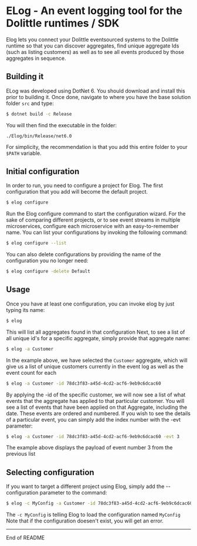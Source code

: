 # ELog - An event logging tool for the Dolittle runtimes / SDK
Elog lets you connect your Dolittle eventsourced systems to the Dolittle runtime so that 
you can discover aggregates, find unique aggregate Ids (such as listing customers) as well as 
to see all events produced by those aggregates in sequence. 

## Building it
ELog was developed using DotNet 6. You should download and install this
prior to building it. Once done, navigate to where you have the base
solution folder `src` and type: 

```bash
$ dotnet build -c Release 
```
You will then find the executable in the folder:

`./Elog/bin/Release/net6.0`

For simplicity, the recommendation is that you add this entire folder to 
your `$PATH` variable. 

## Initial configuration
In order to run, you need to configure a project for Elog. The first configuration that you
add will become the default project. 

```bash
$ elog configure
```
Run the Elog configure command to start the configuration wizard. 
For the sake of comparing different projects, or to see event streams in multiple microservices, 
configure each microservice with an easy-to-remember name. You can list your configurations by
invoking the following command:

```bash
$ elog configure --list
```

You can also delete configurations by providing the name of the configuration you no longer need:

```bash
$ elog configure -delete Default
```

## Usage

Once you have at least one configuration, you can invoke elog by just typing its name:

```bash
$ elog
```

This will list all aggregates found in that configuration
Next, to see a list of all unique id's for a specific aggregate, simply provide that aggregate name:

```bash
$ elog -a Customer
```
In the example above, we have selected the `Customer` aggregate, which will give us a list of 
unique customers currently in the event log as well as the event count for each

```bash
$ elog -a Customer -id 78dc3f83-a45d-4cd2-acf6-9eb9c6dcac60
```
By applying the -id of the specific customer, we will now see a list of what events that the 
aggregate has applied to that particular customer. You will see a list of events that have 
been applied on that Aggregate, including the date. These events are ordered and numbered. If you
wish to see the details of a particular event, you can simply add the index number with the -evt 
parameter: 

```bash
$ elog -a Customer -id 78dc3f83-a45d-4cd2-acf6-9eb9c6dcac60 -evt 3
```
The example above displays the payload of event number 3 from the previous list

## Selecting configuration

If you want to target a different project using Elog, simply add the --configuration parameter to the command: 

```bash
$ elog -c MyConfig -a Customer -id 78dc3f83-a45d-4cd2-acf6-9eb9c6dcac60
```
The `-c MyConfig` is telling Elog to load the configuration named `MyConfig` 
Note that if the configuration doesen't exist, you will get an error. 

----
End of README

